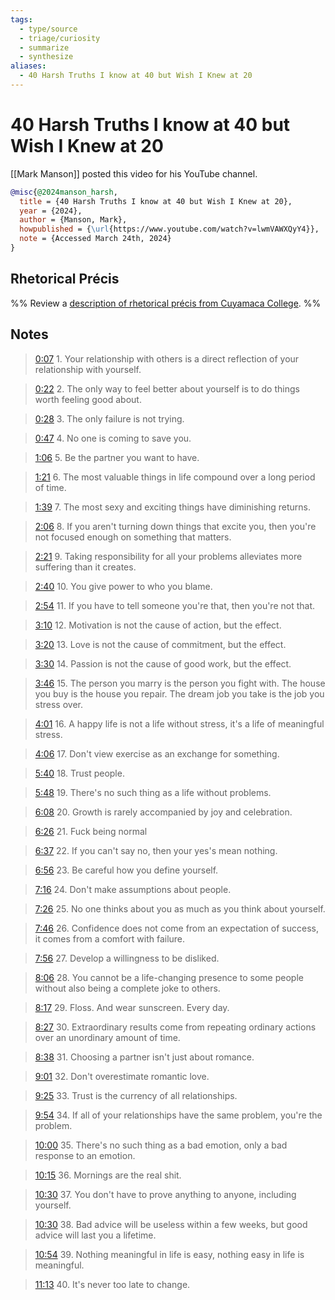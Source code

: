 ```yaml
---
tags:
  - type/source
  - triage/curiosity
  - summarize
  - synthesize
aliases:
  - 40 Harsh Truths I know at 40 but Wish I Knew at 20
---
```

# 40 Harsh Truths I know at 40 but Wish I Knew at 20
[[Mark Manson]] posted this video for his YouTube channel.

```bibtex
@misc{@2024manson_harsh,
  title = {40 Harsh Truths I know at 40 but Wish I Knew at 20},
  year = {2024},
  author = {Manson, Mark},
  howpublished = {\url{https://www.youtube.com/watch?v=lwmVAWXQyY4}},
  note = {Accessed March 24th, 2024}
}
```

## Rhetorical Précis
%% Review a [description of rhetorical précis from Cuyamaca College](https://www.cuyamaca.edu/student-support/tutoring-center/files/student-resources/rhetorical-precis-description-and-examples.pdf). %%
## Notes

> [0:07](https://www.youtube.com/watch?v=lwmVAWXQyY4&t=7s) 1. Your relationship with others is a direct reflection of your relationship with yourself.

> [0:22](https://www.youtube.com/watch?v=lwmVAWXQyY4&t=22s) 2. The only way to feel better about yourself is to do things worth feeling good about.

> [0:28](https://www.youtube.com/watch?v=lwmVAWXQyY4&t=28s) 3. The only failure is not trying. 

> [0:47](https://www.youtube.com/watch?v=lwmVAWXQyY4&t=47s) 4. No one is coming to save you. 

> [1:06](https://www.youtube.com/watch?v=lwmVAWXQyY4&t=66s) 5. Be the partner you want to have. 

> [1:21](https://www.youtube.com/watch?v=lwmVAWXQyY4&t=81s) 6. The most valuable things in life compound over a long period of time. 

> [1:39](https://www.youtube.com/watch?v=lwmVAWXQyY4&t=99s) 7. The most sexy and exciting things have diminishing returns. 

> [2:06](https://www.youtube.com/watch?v=lwmVAWXQyY4&t=126s) 8. If you aren't turning down things that excite you, then you're not focused enough on something that matters. 

> [2:21](https://www.youtube.com/watch?v=lwmVAWXQyY4&t=141s) 9. Taking responsibility for all your problems alleviates more suffering than it creates. 

> [2:40](https://www.youtube.com/watch?v=lwmVAWXQyY4&t=160s) 10. You give power to who you blame. 

> [2:54](https://www.youtube.com/watch?v=lwmVAWXQyY4&t=174s) 11. If you have to tell someone you're that, then you're not that. 

> [3:10](https://www.youtube.com/watch?v=lwmVAWXQyY4&t=190s) 12. Motivation is not the cause of action, but the effect.

> [3:20](https://www.youtube.com/watch?v=lwmVAWXQyY4&t=200s) 13. Love is not the cause of commitment, but the effect. 

> [3:30](https://www.youtube.com/watch?v=lwmVAWXQyY4&t=210s) 14. Passion is not the cause of good work, but the effect. 

> [3:46](https://www.youtube.com/watch?v=lwmVAWXQyY4&t=226s) 15. The person you marry is the person you fight with. The house you buy is the house you repair. The dream job you take is the job you stress over. 

> [4:01](https://www.youtube.com/watch?v=lwmVAWXQyY4&t=241s) 16. A happy life is not a life without stress, it's a life of meaningful stress. 

> [4:06](https://www.youtube.com/watch?v=lwmVAWXQyY4&t=246s) 17. Don't view exercise as an exchange for something. 

> [5:40](https://www.youtube.com/watch?v=lwmVAWXQyY4&t=340s) 18. Trust people. 

> [5:48](https://www.youtube.com/watch?v=lwmVAWXQyY4&t=348s) 19. There's no such thing as a life without problems. 

> [6:08](https://www.youtube.com/watch?v=lwmVAWXQyY4&t=368s) 20. Growth is rarely accompanied by joy and celebration. 

> [6:26](https://www.youtube.com/watch?v=lwmVAWXQyY4&t=386s) 21. Fuck being normal 

> [6:37](https://www.youtube.com/watch?v=lwmVAWXQyY4&t=397s) 22. If you can't say no, then your yes's mean nothing. 

> [6:56](https://www.youtube.com/watch?v=lwmVAWXQyY4&t=416s) 23. Be careful how you define yourself. 

> [7:16](https://www.youtube.com/watch?v=lwmVAWXQyY4&t=436s) 24. Don't make assumptions about people. 

> [7:26](https://www.youtube.com/watch?v=lwmVAWXQyY4&t=446s) 25. No one thinks about you as much as you think about yourself. 

> [7:46](https://www.youtube.com/watch?v=lwmVAWXQyY4&t=466s) 26. Confidence does not come from an expectation of success, it comes from a comfort with failure. 

> [7:56](https://www.youtube.com/watch?v=lwmVAWXQyY4&t=476s) 27. Develop a willingness to be disliked. 

> [8:06](https://www.youtube.com/watch?v=lwmVAWXQyY4&t=486s) 28. You cannot be a life-changing presence to some people without also being a complete joke to others. 

> [8:17](https://www.youtube.com/watch?v=lwmVAWXQyY4&t=497s) 29. Floss. And wear sunscreen. Every day. 

> [8:27](https://www.youtube.com/watch?v=lwmVAWXQyY4&t=507s) 30. Extraordinary results come from repeating ordinary actions over an unordinary amount of time.

> [8:38](https://www.youtube.com/watch?v=lwmVAWXQyY4&t=518s) 31. Choosing a partner isn't just about romance. 

> [9:01](https://www.youtube.com/watch?v=lwmVAWXQyY4&t=541s) 32. Don't overestimate romantic love. 

> [9:25](https://www.youtube.com/watch?v=lwmVAWXQyY4&t=565s) 33. Trust is the currency of all relationships. 

> [9:54](https://www.youtube.com/watch?v=lwmVAWXQyY4&t=594s) 34. If all of your relationships have the same problem, you're the problem. 

> [10:00](https://www.youtube.com/watch?v=lwmVAWXQyY4&t=600s) 35. There's no such thing as a bad emotion, only a bad response to an emotion.

> [10:15](https://www.youtube.com/watch?v=lwmVAWXQyY4&t=615s) 36. Mornings are the real shit.

> [10:30](https://www.youtube.com/watch?v=lwmVAWXQyY4&t=630s) 37. You don't have to prove anything to anyone, including yourself. 

> [10:30](https://www.youtube.com/watch?v=lwmVAWXQyY4&t=630s) 38. Bad advice will be useless within a few weeks, but good advice will last you a lifetime. 

> [10:54](https://www.youtube.com/watch?v=lwmVAWXQyY4&t=654s) 39. Nothing meaningful in life is easy, nothing easy in life is meaningful. 

> [11:13](https://www.youtube.com/watch?v=lwmVAWXQyY4&t=673s) 40. It's never too late to change.
